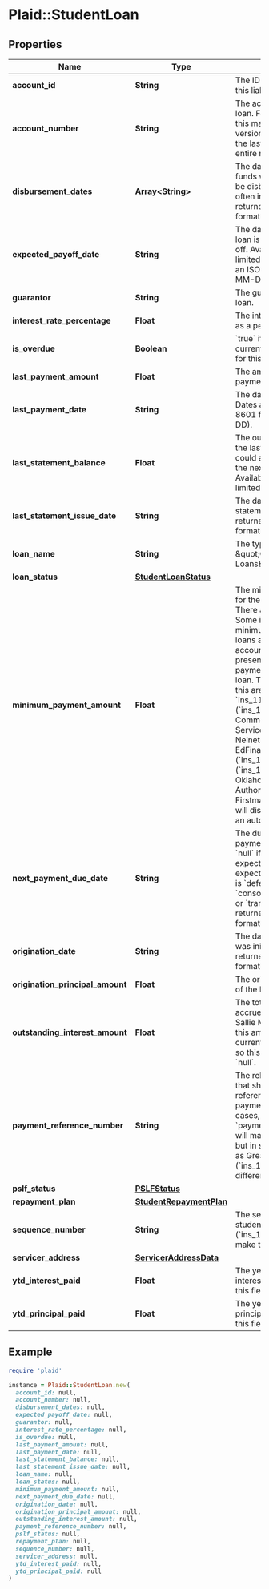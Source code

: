 # Plaid::StudentLoan

## Properties

| Name | Type | Description | Notes |
| ---- | ---- | ----------- | ----- |
| **account_id** | **String** | The ID of the account that this liability belongs to. | [optional] |
| **account_number** | **String** | The account number of the loan. For some institutions, this may be a masked version of the number (e.g., the last 4 digits instead of the entire number). | [optional] |
| **disbursement_dates** | **Array&lt;String&gt;** | The dates on which loaned funds were disbursed or will be disbursed. These are often in the past. Dates are returned in an ISO 8601 format (YYYY-MM-DD). | [optional] |
| **expected_payoff_date** | **String** | The date when the student loan is expected to be paid off. Availability for this field is limited. Dates are returned in an ISO 8601 format (YYYY-MM-DD). | [optional] |
| **guarantor** | **String** | The guarantor of the student loan. | [optional] |
| **interest_rate_percentage** | **Float** | The interest rate on the loan as a percentage. |  |
| **is_overdue** | **Boolean** | &#x60;true&#x60; if a payment is currently overdue. Availability for this field is limited. | [optional] |
| **last_payment_amount** | **Float** | The amount of the last payment. | [optional] |
| **last_payment_date** | **String** | The date of the last payment. Dates are returned in an ISO 8601 format (YYYY-MM-DD). | [optional] |
| **last_statement_balance** | **Float** | The outstanding balance on the last statement. This field could also be interpreted as the next payment due. Availability for this field is limited.  | [optional] |
| **last_statement_issue_date** | **String** | The date of the last statement. Dates are returned in an ISO 8601 format (YYYY-MM-DD). | [optional] |
| **loan_name** | **String** | The type of loan, e.g., \&quot;Consolidation Loans\&quot;. | [optional] |
| **loan_status** | [**StudentLoanStatus**](StudentLoanStatus.md) |  | [optional] |
| **minimum_payment_amount** | **Float** | The minimum payment due for the next billing cycle. There are some exceptions: Some institutions require a minimum payment across all loans associated with an account number. Our API presents that same minimum payment amount on each loan. The institutions that do this are: Great Lakes ( &#x60;ins_116861&#x60;), Firstmark (&#x60;ins_116295&#x60;), Commonbond Firstmark Services (&#x60;ins_116950&#x60;), Nelnet (&#x60;ins_116528&#x60;), EdFinancial Services (&#x60;ins_116304&#x60;), Granite State (&#x60;ins_116308&#x60;), and Oklahoma Student Loan Authority (&#x60;ins_116945&#x60;). Firstmark (&#x60;ins_116295&#x60; ) will display as $0 if there is an autopay program in effect. | [optional] |
| **next_payment_due_date** | **String** | The due date for the next payment. The due date is &#x60;null&#x60; if a payment is not expected. A payment is not expected if &#x60;loan_status.type&#x60; is &#x60;deferment&#x60;, &#x60;in_school&#x60;, &#x60;consolidated&#x60;, &#x60;paid in full&#x60;, or &#x60;transferred&#x60;. Dates are returned in an ISO 8601 format (YYYY-MM-DD). | [optional] |
| **origination_date** | **String** | The date on which the loan was initially lent. Dates are returned in an ISO 8601 format (YYYY-MM-DD).  | [optional] |
| **origination_principal_amount** | **Float** | The original principal balance of the loan. | [optional] |
| **outstanding_interest_amount** | **Float** | The total dollar amount of the accrued interest balance. For Sallie Mae ( &#x60;ins_116944&#x60;), this amount is included in the current balance of the loan, so this field will return as &#x60;null&#x60;. | [optional] |
| **payment_reference_number** | **String** | The relevant account number that should be used to reference this loan for payments. In the majority of cases, &#x60;payment_reference_number&#x60; will match a&#x60;ccount_number,&#x60; but in some institutions, such as Great Lakes (&#x60;ins_116861&#x60;), it will be different. | [optional] |
| **pslf_status** | [**PSLFStatus**](PSLFStatus.md) |  | [optional] |
| **repayment_plan** | [**StudentRepaymentPlan**](StudentRepaymentPlan.md) |  | [optional] |
| **sequence_number** | **String** | The sequence number of the student loan. Heartland ECSI (&#x60;ins_116948&#x60;) does not make this field available. | [optional] |
| **servicer_address** | [**ServicerAddressData**](ServicerAddressData.md) |  | [optional] |
| **ytd_interest_paid** | **Float** | The year to date (YTD) interest paid. Availability for this field is limited. | [optional] |
| **ytd_principal_paid** | **Float** | The year to date (YTD) principal paid. Availability for this field is limited. | [optional] |

## Example

```ruby
require 'plaid'

instance = Plaid::StudentLoan.new(
  account_id: null,
  account_number: null,
  disbursement_dates: null,
  expected_payoff_date: null,
  guarantor: null,
  interest_rate_percentage: null,
  is_overdue: null,
  last_payment_amount: null,
  last_payment_date: null,
  last_statement_balance: null,
  last_statement_issue_date: null,
  loan_name: null,
  loan_status: null,
  minimum_payment_amount: null,
  next_payment_due_date: null,
  origination_date: null,
  origination_principal_amount: null,
  outstanding_interest_amount: null,
  payment_reference_number: null,
  pslf_status: null,
  repayment_plan: null,
  sequence_number: null,
  servicer_address: null,
  ytd_interest_paid: null,
  ytd_principal_paid: null
)
```


